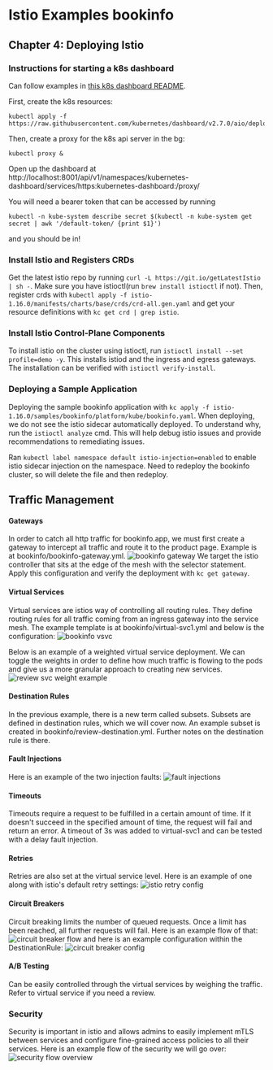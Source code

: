 # Istio Examples bookinfo

## Chapter 4: Deploying Istio

### Instructions for starting a k8s dashboard

Can follow examples in [this k8s dashboard README](https://github.com/kubernetes/dashboard).

First, create the k8s resources:
```
kubectl apply -f https://raw.githubusercontent.com/kubernetes/dashboard/v2.7.0/aio/deploy/recommended.yaml
```

Then, create a proxy for the k8s api server in the bg:
```
kubectl proxy &
```

Open up the dashboard at http://localhost:8001/api/v1/namespaces/kubernetes-dashboard/services/https:kubernetes-dashboard:/proxy/

You will need a bearer token that can be accessed by running
```
kubectl -n kube-system describe secret $(kubectl -n kube-system get secret | awk '/default-token/ {print $1}')
```

and you should be in!

### Install Istio and Registers CRDs

Get the latest istio repo by running `curl -L https://git.io/getLatestIstio | sh -`. Make sure you have istioctl(run `brew install istioctl` if not). Then, register crds with `kubectl apply -f istio-1.16.0/manifests/charts/base/crds/crd-all.gen.yaml` and get your resource definitions with `kc get crd | grep istio`.

### Install Istio Control-Plane Components

To install istio on the cluster using istioctl, run `istioctl install --set profile=demo -y`. This installs istiod and the ingress and egress gateways. The installation can be verified with `istioctl verify-install`.

### Deploying a Sample Application

Deploying the sample bookinfo application with `kc apply -f istio-1.16.0/samples/bookinfo/platform/kube/bookinfo.yaml`. When deploying, we do not see the istio sidecar automatically deployed. To understand why, run the `istioctl analyze` cmd. This will help debug istio issues and provide recommendations to remediating issues.

Ran `kubectl label namespace default istio-injection=enabled` to enable istio sidecar injection on the namespace. Need to redeploy the bookinfo cluster, so will delete the file and then redeploy.

## Traffic Management

#### Gateways

In order to catch all http traffic for bookinfo.app, we must first create a gateway to intercept all traffic and route it to the product page. Example is at bookinfo/bookinfo-gateway.yml. 
![bookinfo gateway](./.images/istio-gateway.png)
We target the istio controller that sits at the edge of the mesh with the selector statement. Apply this configuration and verify the deployment with `kc get gateway`.

#### Virtual Services

Virtual services are istios way of controlling all routing rules. They define routing rules for all traffic coming from an ingress gateway into the service mesh. The example template is at bookinfo/virtual-svc1.yml and below is the configuration:
![bookinfo vsvc](.images/istio-vs.png)

Below is an example of a weighted virtual service deployment. We can toggle the weights in order to define how much traffic is flowing to the pods and give us a more granular approach to creating new services.
![review svc weight example](.images/weighted-reviews.png)

#### Destination Rules

In the previous example, there is a new term called subsets. Subsets are defined in destination rules, which we will cover now. An example subset is created in bookinfo/review-destination.yml. Further notes on the destination rule is there.

#### Fault Injections

Here is an example of the two injection faults:
![fault injections](.images/fault-injection.png)

#### Timeouts

Timeouts require a request to be fulfilled in a certain amount of time. If it doesn't succeed in the specified amount of time, the request will fail and return an error. A timeout of 3s was added to virtual-svc1 and can be tested with a delay fault injection.

#### Retries

Retries are also set at the virtual service level. Here is an example of one along with istio's default retry settings:
![istio retry config](.images/retries.png)

#### Circuit Breakers

Circuit breaking limits the number of queued requests. Once a limit has been reached, all further requests will fail. Here is an example flow of that:
![circuit breaker flow](.images/circuit-flow.png)
and here is an example configuration within the DestinationRule:
![circuit breaker config](.images/circuit-config.png)

#### A/B Testing

Can be easily controlled through the virtual services by weighing the traffic. Refer to virtual service if you need a review.

### Security

Security is important in istio and allows admins to easily implement mTLS between services and configure fine-grained access policies to all their services. Here is an example flow of the security we will go over:
![security flow overview](.images/security-overview.png)